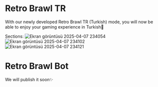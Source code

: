 # Retro Brawl TR
With our newly developed Retro Brawl TR (Turkish) mode, 
you will now be able to enjoy your gaming experience in Turkish🤗

Sections:
![Ekran görüntüsü 2025-04-07 234054](https://github.com/user-attachments/assets/2814e92b-caac-4e47-b99a-d7fff53df43f)
![Ekran görüntüsü 2025-04-07 234102](https://github.com/user-attachments/assets/01630048-f5bf-405e-be44-b0dbb74a0bd6)
![Ekran görüntüsü 2025-04-07 234121](https://github.com/user-attachments/assets/49b7bd23-f7ec-4dfe-a00a-5aeb270346a7)

# Retro Brawl Bot
We will publish it soon✨
